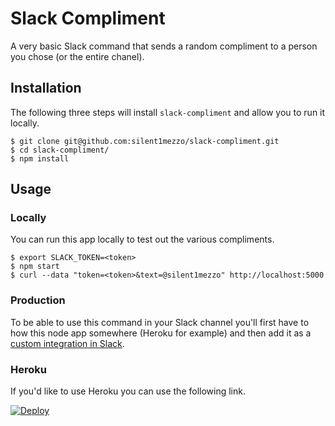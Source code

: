 # Slack Compliment

A very basic Slack command that sends a random compliment to a person you chose (or the entire chanel).

## Installation

The following three steps will install `slack-compliment` and allow you to run it locally.

```
$ git clone git@github.com:silent1mezzo/slack-compliment.git
$ cd slack-compliment/
$ npm install
```

## Usage

### Locally
You can run this app locally to test out the various compliments.

```
$ export SLACK_TOKEN=<token>
$ npm start
$ curl --data "token=<token>&text=@silent1mezzo" http://localhost:5000
```

### Production
To be able to use this command in your Slack channel you'll first have to how this node app somewhere (Heroku for example) and then add it as a [custom integration in Slack](https://api.slack.com/slash-commands).

### Heroku
If you'd like to use Heroku you can use the following link.

[![Deploy](https://www.herokucdn.com/deploy/button.svg)](https://heroku.com/deploy?template=https://github.com/silent1mezzo/slack-compliment/tree/master)
